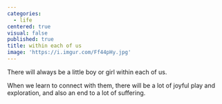 ```yaml
---
categories:
  - life
centered: true
visual: false
published: true
title: within each of us
image: 'https://i.imgur.com/Ff44pHy.jpg'
---
```

There will always be 
a little boy or girl 
within each of us. 

When we learn to connect with them, 
there will be a lot of joyful play 
and exploration, 
and also an end 
to a lot of suffering.
